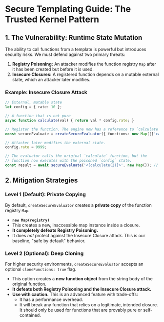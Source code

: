 # Secure Templating Guide: The Trusted Kernel Pattern

## 1. The Vulnerability: Runtime State Mutation

The ability to call functions from a template is powerful but introduces security risks. We must defend against two primary threats:

1. **Registry Poisoning:** An attacker modifies the function registry `Map` after it has been created but before it is used.
2. **Insecure Closures:** A registered function depends on a mutable external state, which an attacker later modifies.

### Example: Insecure Closure Attack

```typescript
// External, mutable state
let config = { rate: 10 };

// A function that is not pure
async function calculate(val) { return val * config.rate; }

// Register the function. The engine now has a reference to `calculate`.
const secureEvaluate = createSecureEvaluator({ functions: new Map([['calculate', calculate]]) });

// Attacker later modifies the external state.
config.rate = 9999;

// The evaluator calls the original `calculate` function, but the
// function now executes with the poisoned `config` state.
const result = await secureEvaluate('<{calculate(2)}>', new Map()); // returns 19998
```

## 2. Mitigation Strategies

### Level 1 (Default): Private Copying

By default, `createSecureEvaluator` creates a **private copy** of the function registry `Map`.

- **`new Map(registry)`**
- This creates a new, inaccessible map instance inside a closure.
- **It completely defeats Registry Poisoning.**
- It does *not* protect against the Insecure Closure attack. This is our baseline, "safe by default" behavior.

### Level 2 (Optional): Deep Cloning

For higher security environments, `createSecureEvaluator` accepts an optional `cloneFunctions: true` flag.

- This option creates a **new function object** from the string body of the original function.
- **It defeats both Registry Poisoning and the Insecure Closure attack.**
- **Use with caution.** This is an advanced feature with trade-offs:
  - It has a performance overhead.
  - It will break any function that relies on a legitimate, intended closure. It should only be used for functions that are provably pure or self-contained.
